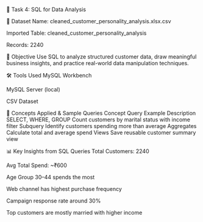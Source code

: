 🧩 Task 4: SQL for Data Analysis

📂 Dataset
Name: cleaned_customer_personality_analysis.xlsx.csv

Imported Table: cleaned_customer_personality_analysis

Records: 2240

🎯 Objective
Use SQL to analyze structured customer data, draw meaningful business insights, and practice real-world data manipulation techniques.

🛠 Tools Used
MySQL Workbench

MySQL Server (local)

CSV Dataset

🧠 Concepts Applied & Sample Queries
Concept	Query Example Description
SELECT, WHERE, GROUP	Count customers by marital status with income filter
Subquery	Identify customers spending more than average
Aggregates	Calculate total and average spend
Views	Save reusable customer summary view

📊 Key Insights from SQL Queries
Total Customers: 2240

Avg Total Spend: ~₹600

Age Group 30–44 spends the most

Web channel has highest purchase frequency

Campaign response rate around 30%

Top customers are mostly married with higher income

